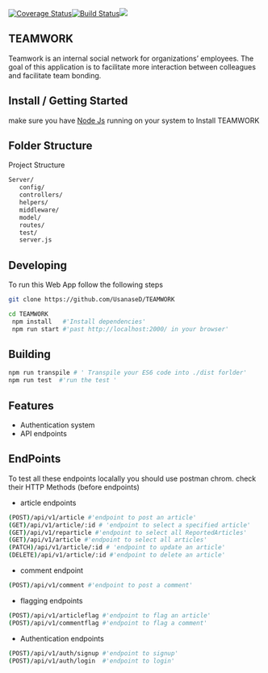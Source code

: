 [![Coverage Status](https://coveralls.io/repos/github/UsanaseD/TEAMWORK/badge.svg?branch=develop)](https://coveralls.io/github/UsanaseD/TEAMWORK?branch=develop)[![Build Status](https://travis-ci.org/UsanaseD/TEAMWORK.svg?branch=develop)](https://travis-ci.org/UsanaseD/TEAMWORK)<a href="https://codeclimate.com/github/UsanaseD/TEAMWORK/maintainability"><img src="https://api.codeclimate.com/v1/badges/62e6a420cbba771a20fb/maintainability" /></a>

## TEAMWORK
Teamwork is an ​internal social network for organizations’ employees. The goal of this application is to facilitate more interaction between colleagues and facilitate team bonding. 

## Install / Getting Started

make sure you have [Node Js](https://nodejs.org/en/download/) running on your system to Install TEAMWORK

## Folder Structure
Project Structure

```bash
Server/
   config/
   controllers/
   helpers/
   middleware/
   model/
   routes/
   test/
   server.js
```
## Developing
To run this Web App follow the following steps

```bash
git clone https://github.com/UsanaseD/TEAMWORK

cd TEAMWORK
 npm install   #'Install dependencies'
 npm run start #'past http://localhost:2000/ in your browser'
```
## Building

```bash
npm run transpile # ' Transpile your ES6 code into ./dist forlder'
npm run test  #'run the test '
```
## Features

* Authentication system
* API endpoints

## EndPoints

To test all these endpoints localally you should use postman chrom.
 check their HTTP Methods (before endpoints)

* article endpoints

```bash
(POST)/api/v1/article #'endpoint to post an article'
(GET)/api/v1/article/:id # 'endpoint to select a specified article'
(GET)/api/v1/reparticle #'endpoint to select all ReportedArticles'
(GET)/api/v1/article #'endpoint to select all articles'
(PATCH)/api/v1/article/:id # 'endpoint to update an article'
(DELETE)/api/v1/article/:id #'endpoint to delete an article'

```

* comment endpoint

```bash
(POST)/api/v1/comment #'endpoint to post a comment'

```

* flagging endpoints

```bash
(POST)/api/v1/articleflag #'endpoint to flag an article'
(POST)/api/v1/commentflag #'endpoint to flag a comment'

```


* Authentication endpoints

```bash
(POST)/api/v1/auth/signup #'endpoint to signup'
(POST)/api/v1/auth/login  #'endpoint to login'
```


